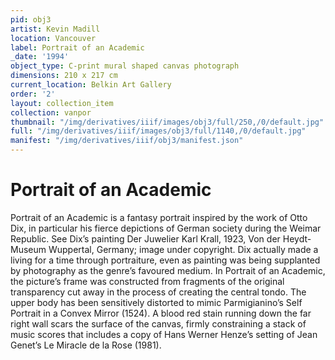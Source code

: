```yaml
---
pid: obj3
artist: Kevin Madill
location: Vancouver
label: Portrait of an Academic
_date: '1994'
object_type: C-print mural shaped canvas photograph
dimensions: 210 x 217 cm
current_location: Belkin Art Gallery
order: '2'
layout: collection_item
collection: vanpor
thumbnail: "/img/derivatives/iiif/images/obj3/full/250,/0/default.jpg"
full: "/img/derivatives/iiif/images/obj3/full/1140,/0/default.jpg"
manifest: "/img/derivatives/iiif/obj3/manifest.json"
---
```


# Portrait of an Academic

Portrait of an Academic is a fantasy portrait inspired by the work of Otto Dix, in particular his fierce depictions of German society during the Weimar Republic. See Dix’s painting Der Juwelier Karl Krall, 1923, Von der Heydt-Museum Wuppertal, Germany; image under copyright. Dix actually made a living for a time through portraiture, even as painting was being supplanted by photography as the genre’s favoured medium. In Portrait of an Academic, the picture’s frame was constructed from fragments of the original transparency cut away in the process of creating the central tondo. The upper body has been sensitively distorted to mimic Parmigianino’s Self Portrait in a Convex Mirror (1524). A blood red stain running down the far right wall scars the surface of the canvas, firmly constraining a stack of music scores that includes a copy of Hans Werner Henze’s setting of Jean Genet’s Le Miracle de la Rose (1981).
